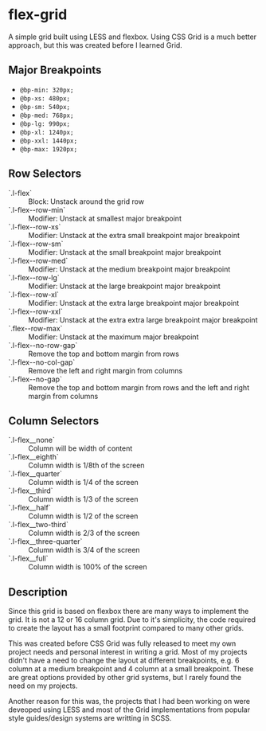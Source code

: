 # flex-grid

A simple grid built using LESS and flexbox. Using CSS Grid is a much better approach, but this was created before I learned Grid.

## Major Breakpoints

- `@bp-min: 320px;`
- `@bp-xs: 480px;`
- `@bp-sm: 540px;`
- `@bp-med: 768px;`
- `@bp-lg: 990px;`
- `@bp-xl: 1240px;`
- `@bp-xxl: 1440px;`
- `@bp-max: 1920px;`

## Row Selectors

<dl>
  <dt>`.l-flex`</dt>
  <dd>Block: Unstack around the grid row</dd>

  <dt>`.l-flex--row-min`</dt>
  <dd>Modifier: Unstack at smallest major breakpoint</dd>

  <dt>`.l-flex--row-xs`</dt>
  <dd>Modifier: Unstack at the extra small breakpoint major breakpoint</dd>

  <dt>`.l-flex--row-sm`</dt>
  <dd>Modifier: Unstack at the small breakpoint major breakpoint</dd>

  <dt>`.l-flex--row-med`</dt>
  <dd>Modifier: Unstack at the medium breakpoint major breakpoint</dd>

  <dt>`.l-flex--row-lg`</dt>
  <dd>Modifier: Unstack at the large breakpoint major breakpoint</dd>

  <dt>`.l-flex--row-xl`</dt>
  <dd>Modifier: Unstack at the extra large breakpoint major breakpoint</dd>

  <dt>`.l-flex--row-xxl`</dt>
  <dd>Modifier: Unstack at the extra extra large breakpoint major breakpoint</dd>

  <dt>`.flex--row-max`</dt>
  <dd>Modifier: Unstack at the maximum major breakpoint</dd>

  <dt>`.l-flex--no-row-gap`</dt>
  <dd>Remove the top and bottom margin from rows</dd>

  <dt>`.l-flex--no-col-gap`</dt>
  <dd>Remove the left and right margin from columns</dd>

  <dt>`.l-flex--no-gap`</dt>
  <dd>Remove the top and bottom margin from rows and the left and right margin from columns</dd>
</dl>

## Column Selectors

<dl>
  <dt>`.l-flex__none`</dt>
  <dd>Column will be width of content</dd>

  <dt>`.l-flex__eighth`</dt>
  <dd>Column width is 1/8th of the screen</dd>

  <dt>`.l-flex__quarter`</dt>
  <dd>Column width is 1/4 of the screen</dd>

  <dt>`.l-flex__third`</dt>
  <dd>Column width is 1/3 of the screen</dd>

  <dt>`.l-flex__half`</dt>
  <dd>Column width is 1/2 of the screen</dd>

  <dt>`.l-flex__two-third`</dt>
  <dd>Column width is 2/3 of the screen</dd>

  <dt>`.l-flex__three-quarter`</dt>
  <dd>Column width is 3/4 of the screen</dd>

  <dt>`.l-flex__full`</dt>
  <dd>Column width is 100% of the screen</dd>
</dl>

## Description

Since this grid is based on flexbox there are many ways to implement the grid. It is not a 12 or 16 column grid. Due to it's simplicity, the code required to create the layout has a small footprint compared to many other grids.

This was created before CSS Grid was fully released to meet my own project needs and personal interest in writing a grid. Most of my projects didn't have a need to change the layout at different breakpoints, e.g. 6 column at a medium breakpoint and 4 column at a small breakpoint. These are great options provided by other grid systems, but I rarely found the need on my projects.

Another reason for this was, the projects that I had been working on were deveoped using LESS and most of the Grid implementations from popular style guides/design systems are writting in SCSS.
